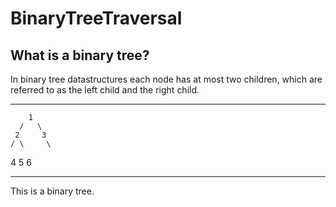 # BinaryTreeTraversal

## What is a binary tree?

In binary tree datastructures each node has at most two children, which are referred to as the left child and the right child.

___

        1
      /   \
     2     3          
    / \     \
   4   5     6
   
___
This is a binary tree.
